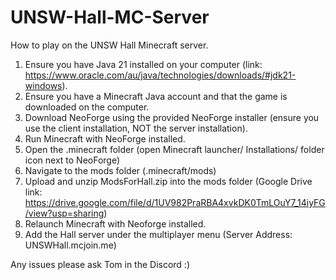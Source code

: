 # UNSW-Hall-MC-Server
How to play on the UNSW Hall Minecraft server.

1. Ensure you have Java 21 installed on your computer (link: https://www.oracle.com/au/java/technologies/downloads/#jdk21-windows).
2. Ensure you have a Minecraft Java account and that the game is downloaded on the computer.
3. Download NeoForge using the provided NeoForge installer (ensure you use the client installation, NOT the server installation).
4. Run Minecraft with NeoForge installed.
5. Open the .minecraft folder (open Minecraft launcher/ Installations/ folder icon next to NeoForge)
6. Navigate to the mods folder (.minecraft/mods)
7. Upload and unzip ModsForHall.zip into the mods folder (Google Drive link: https://drive.google.com/file/d/1UV982PraRBA4xvkDK0TmLOuY7_14iyFG/view?usp=sharing)
8. Relaunch Minecraft with Neoforge installed.
9. Add the Hall server under the multiplayer menu (Server Address: UNSWHall.mcjoin.me)

Any issues please ask Tom in the Discord :)
